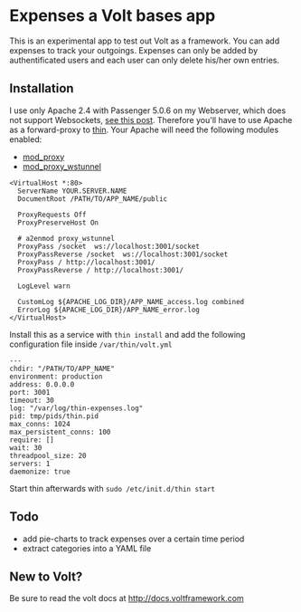 # Expenses a Volt bases app

This is an experimental app to test out Volt as a framework.
You can add expenses to track your outgoings. Expenses can only be added by authentificated users and each user can only delete his/her own entries.

## Installation

I use only Apache 2.4 with Passenger 5.0.6 on my Webserver, which does not support Websockets, [see this post](https://github.com/phusion/passenger/issues/1202).
Therefore you'll have to use Apache as a forward-proxy to [thin](http://code.macournoyer.com/thin/).
Your Apache will need the following modules enabled:
- [mod_proxy](http://httpd.apache.org/docs/2.4/mod/mod_proxy.html)
- [mod_proxy_wstunnel](http://httpd.apache.org/docs/2.4/mod/mod_proxy_wstunnel.html)

```
<VirtualHost *:80>
  ServerName YOUR.SERVER.NAME
  DocumentRoot /PATH/TO/APP_NAME/public

  ProxyRequests Off
  ProxyPreserveHost On

  # a2enmod proxy_wstunnel
  ProxyPass /socket  ws://localhost:3001/socket
  ProxyPassReverse /socket  ws://localhost:3001/socket
  ProxyPass / http://localhost:3001/
  ProxyPassReverse / http://localhost:3001/

  LogLevel warn

  CustomLog ${APACHE_LOG_DIR}/APP_NAME_access.log combined
  ErrorLog ${APACHE_LOG_DIR}/APP_NAME_error.log
</VirtualHost>
```

Install this as a service with `thin install` and add the following configuration file inside `/var/thin/volt.yml`

```
---
chdir: "/PATH/TO/APP_NAME"
environment: production
address: 0.0.0.0
port: 3001
timeout: 30
log: "/var/log/thin-expenses.log"
pid: tmp/pids/thin.pid
max_conns: 1024
max_persistent_conns: 100
require: []
wait: 30
threadpool_size: 20
servers: 1
daemonize: true
```

Start thin afterwards with `sudo /etc/init.d/thin start`

## Todo

- add pie-charts to track expenses over a certain time period
- extract categories into a YAML file

## New to Volt?
Be sure to read the volt docs at http://docs.voltframework.com
